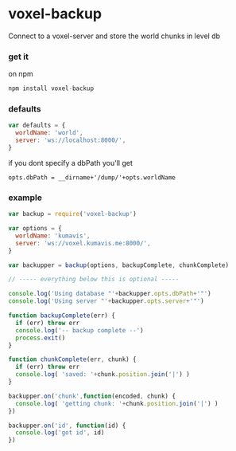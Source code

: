# voxel-backup
Connect to a voxel-server and store the world chunks in level db

### get it
on npm
```javascript
npm install voxel-backup
```

### defaults
```javascript
var defaults = {
  worldName: 'world',
  server: 'ws://localhost:8000/',
}
```
if you dont specify a dbPath you'll get
```
opts.dbPath = __dirname+'/dump/'+opts.worldName
```

### example
```javascript
var backup = require('voxel-backup')

var options = {
  worldName: 'kumavis',
  server: 'ws://voxel.kumavis.me:8000/',
}

var backupper = backup(options, backupComplete, chunkComplete)

// ----- everything below this is optional -----

console.log('Using database "'+backupper.opts.dbPath+'"')
console.log('Using server "'+backupper.opts.server+'"')

function backupComplete(err) {
  if (err) throw err
  console.log('-- backup complete --')
  process.exit()
}

function chunkComplete(err, chunk) {
  if (err) throw err
  console.log( 'saved: '+chunk.position.join('|') )
}

backupper.on('chunk',function(encoded, chunk) {
  console.log( 'getting chunk: '+chunk.position.join('|') )
})

backupper.on('id', function(id) {
  console.log('got id', id)
})
```